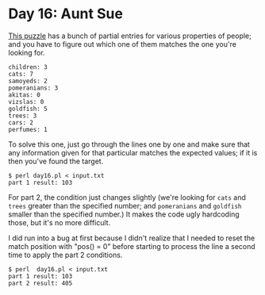 # Day 16: Aunt Sue

[This puzzle](https://adventofcode.com/2015/day/16) has a bunch of partial
entries for various properties of people; and you have to figure out which
one of them matches the one you're looking for.

```
children: 3
cats: 7
samoyeds: 2
pomeranians: 3
akitas: 0
vizslas: 0
goldfish: 5
trees: 3
cars: 2
perfumes: 1
```

To solve this one, just go through the lines one by one and make sure that
any information given for that particular matches the expected values; if it
is then you've found the target.

```
$ perl day16.pl < input.txt 
part 1 result: 103
```

For part 2, the condition just changes slightly (we're looking for `cats`
and `trees` greater than the specified number; and `pomeranians` and
`goldfish` smaller than the specified number.)  It makes the code ugly
hardcoding those, but it's no more difficult.

I did run into a bug at first because I didn't realize that I needed to
reset the match position with "pos() = 0" before starting to process the
line a second time to apply the part 2 conditions.

```
$ perl  day16.pl < input.txt 
part 1 result: 103
part 2 result: 405
```
